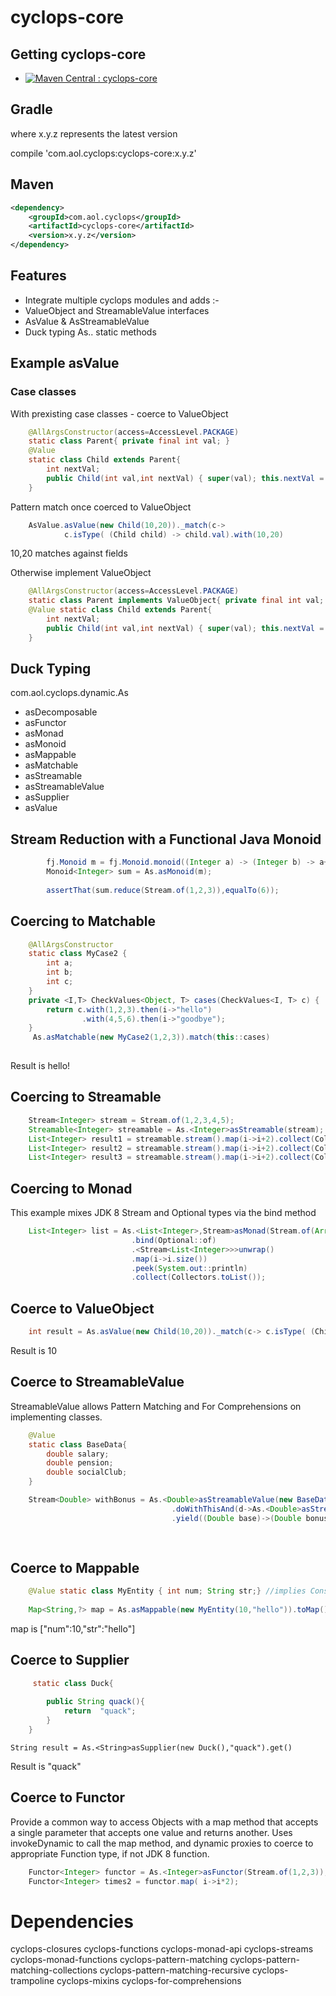 # cyclops-core

## Getting cyclops-core

* [![Maven Central : cyclops-core](https://maven-badges.herokuapp.com/maven-central/com.aol.cyclops/cyclops-core/badge.svg)](https://maven-badges.herokuapp.com/maven-central/com.aol.cyclops/cyclops-core)


## Gradle

where x.y.z represents the latest version

compile 'com.aol.cyclops:cyclops-core:x.y.z'

## Maven

```xml
<dependency>
    <groupId>com.aol.cyclops</groupId>
    <artifactId>cyclops-core</artifactId>
    <version>x.y.z</version>
</dependency>
```
## Features

* Integrate multiple cyclops modules and adds :-
* ValueObject and StreamableValue interfaces
* AsValue & AsStreamableValue
* Duck typing As.. static methods

## Example asValue

### Case classes

With prexisting case classes - coerce to ValueObject
```java
    @AllArgsConstructor(access=AccessLevel.PACKAGE)
	static class Parent{ private final int val; }
	@Value
	static class Child extends Parent{
		int nextVal;
		public Child(int val,int nextVal) { super(val); this.nextVal = nextVal;}
	}
```
Pattern match once coerced to ValueObject
```java
	AsValue.asValue(new Child(10,20))._match(c-> 
			c.isType( (Child child) -> child.val).with(10,20)

```
10,20 matches against fields


Otherwise implement ValueObject
```java
	@AllArgsConstructor(access=AccessLevel.PACKAGE)
	static class Parent implements ValueObject{ private final int val; }
	@Value static class Child extends Parent{
		int nextVal;
		public Child(int val,int nextVal) { super(val); this.nextVal = nextVal;}
	}
```
## Duck Typing

com.aol.cyclops.dynamic.As

* asDecomposable
* asFunctor
* asMonad
* asMonoid
* asMappable
* asMatchable
* asStreamable
* asStreamableValue
* asSupplier
* asValue


## Stream Reduction with a Functional Java Monoid
```java
        fj.Monoid m = fj.Monoid.monoid((Integer a) -> (Integer b) -> a+b,0);
		Monoid<Integer> sum = As.asMonoid(m);
		
		assertThat(sum.reduce(Stream.of(1,2,3)),equalTo(6));
```		
## Coercing to Matchable
```java
    @AllArgsConstructor
	static class MyCase2 {
		int a;
		int b;
		int c;
	}
	private <I,T> CheckValues<Object, T> cases(CheckValues<I, T> c) {
		return c.with(1,2,3).then(i->"hello")
				.with(4,5,6).then(i->"goodbye");
	}
	 As.asMatchable(new MyCase2(1,2,3)).match(this::cases)
	 
```
Result is hello!

## Coercing to Streamable
```java
    Stream<Integer> stream = Stream.of(1,2,3,4,5);
	Streamable<Integer> streamable = As.<Integer>asStreamable(stream);
	List<Integer> result1 = streamable.stream().map(i->i+2).collect(Collectors.toList());
	List<Integer> result2 = streamable.stream().map(i->i+2).collect(Collectors.toList());
	List<Integer> result3 = streamable.stream().map(i->i+2).collect(Collectors.toList());
```			
	
## Coercing to Monad


This example mixes JDK 8 Stream and Optional types via the bind method
```java
	List<Integer> list = As.<List<Integer>,Stream>asMonad(Stream.of(Arrays.asList(1,3)))
						   .bind(Optional::of)
						   .<Stream<List<Integer>>>unwrap()
						   .map(i->i.size())
						   .peek(System.out::println)
						   .collect(Collectors.toList());

```
## Coerce to ValueObject

```java
    int result = As.asValue(new Child(10,20))._match(c-> c.isType( (Child child) -> child.val).with(10,20))

```	
Result is 10

## Coerce to StreamableValue


StreamableValue allows Pattern Matching and For Comprehensions on implementing classes.
```java
	@Value
	static class BaseData{
		double salary;
		double pension;
		double socialClub;
	}

    Stream<Double> withBonus = As.<Double>asStreamableValue(new BaseData(10.00,5.00,100.30))
									.doWithThisAnd(d->As.<Double>asStreamableValue(new Bonus(2.0)))
									.yield((Double base)->(Double bonus)-> base*(1.0+bonus));
									
					
```
## Coerce to Mappable

```java
	@Value static class MyEntity { int num; String str;} //implies Constructor (int num, String str)
	
    Map<String,?> map = As.asMappable(new MyEntity(10,"hello")).toMap(); 
 ```   
    
 map is ["num":10,"str":"hello"]
 

## Coerce to Supplier 

```java
     static class Duck{
		
		public String quack(){
			return  "quack";
		}
	}
```
    String result = As.<String>asSupplier(new Duck(),"quack").get()

Result is "quack" 

## Coerce to Functor

Provide a common way to access Objects with a map method that accepts a single parameter that accepts one value and returns another. Uses invokeDynamic to call the map method, and dynamic proxies to coerce to appropriate Function type, if not JDK 8 function.

```java
	Functor<Integer> functor = As.<Integer>asFunctor(Stream.of(1,2,3));
	Functor<Integer> times2 = functor.map( i->i*2);
```	
# Dependencies

cyclops-closures
cyclops-functions
cyclops-monad-api
cyclops-streams
cyclops-monad-functions
cyclops-pattern-matching
cyclops-pattern-matching-collections
cyclops-pattern-matching-recursive
cyclops-trampoline
cyclops-mixins
cyclops-for-comprehensions

